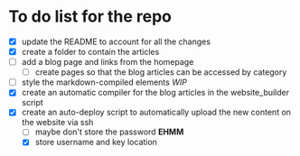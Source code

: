 # To do list for the repo

- [x] update the README to account for all the changes
- [x] create a folder to contain the articles
- [ ] add a blog page and links from the homepage
  - [ ] create pages so that the blog articles can be accessed by category
- [ ]  style the markdown-compiled elements *WIP*
- [x] create an automatic compiler for the blog articles in the website_builder script
- [x] create an auto-deploy script to automatically upload the new content on the website via ssh
  - [ ] maybe don't store the password **EHMM**
  - [x] store username and key location
